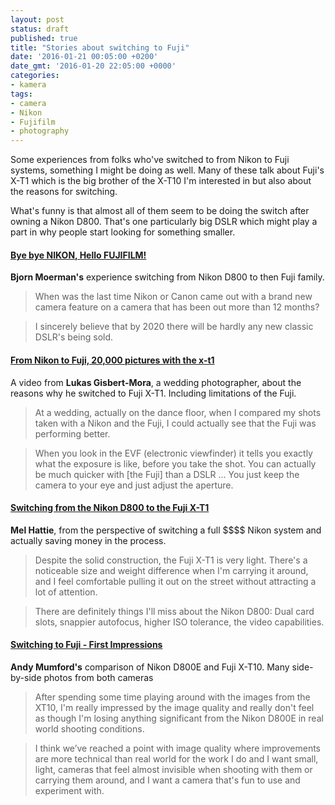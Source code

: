 ```yaml
---
layout: post
status: draft
published: true
title: "Stories about switching to Fuji"
date: '2016-01-21 00:05:00 +0200'
date_gmt: '2016-01-20 22:05:00 +0000'
categories: 
- kamera
tags:
- camera
- Nikon
- Fujifilm
- photography
---
```


Some experiences from folks who've switched to from Nikon to Fuji systems,
something I might be doing as well. Many of these talk about Fuji's X-T1 which
is the big brother of the X-T10 I'm interested in but also about the reasons
for switching.

What's funny is that almost all of them seem to be doing the switch after
owning a Nikon D800. That's one particularly big DSLR which might play a part
in why people start looking for something smaller.

#### [Bye bye NIKON, Hello FUJIFILM!](http://bjornmoerman.blogspot.fi/2014/07/bye-bye-nikon-hello-fujifilm.html)

**Bjorn Moerman's** experience switching from Nikon D800 to then Fuji family.

<blockquote>
When was the last time Nikon or Canon came out with a brand new
camera feature on a camera that has been out more than 12 months?
</blockquote>
<blockquote>
I sincerely believe that by 2020 there will be hardly any new
classic DSLR's being sold.
</blockquote>

#### [From Nikon to Fuji, 20,000 pictures with the x-t1](https://www.youtube.com/watch?v=wZM40jC2ueE)

A video from **Lukas Gisbert-Mora**, a wedding photographer, about the reasons why he 
switched to Fuji X-T1. Including limitations of the Fuji.

<blockquote>
  At a wedding, actually on the dance floor, when I compared my shots taken with
  a Nikon and the Fuji, I could actually see that the Fuji was performing
  better.
</blockquote>

<blockquote>
  When you look in the EVF (electronic viewfinder) it tells you exactly what
  the exposure is like, before you take the shot. You can actually be much
  quicker with [the Fuji] than a DSLR ... You just keep the camera to your eye
  and just adjust the aperture.
</blockquote>

#### [Switching from the Nikon D800 to the Fuji X-T1](http://melhadtea.com/switching-from-the-nikon-d800-to-the-fuji-xt1/)

**Mel Hattie**, from the perspective of switching a full \$\$\$\$ Nikon system and
actually saving money in the process.

<blockquote>
Despite the solid construction, the Fuji X-T1 is very light. There's a
noticeable size and weight difference when I'm carrying it around, and I feel
comfortable pulling it out on the street without attracting a lot of attention.
</blockquote>

<blockquote>
  There are definitely things I'll miss about the Nikon D800: Dual card slots,
  snappier autofocus, higher ISO tolerance, the video capabilities.
</blockquote>

#### [Switching to Fuji - First Impressions](http://www.andymumford.co.uk/blog/switching-to-fuji-first-impressions/)

**Andy Mumford's** comparison of Nikon D800E and Fuji X-T10. Many side-by-side
photos from both cameras

<blockquote>
After spending some time playing around with the images from the XT10, I'm
really impressed by the image quality and really don't feel as though I'm
losing anything significant from the Nikon D800E in real world shooting
conditions.
</blockquote>

<blockquote>
  I think we’ve reached a point with image quality where improvements are more
  technical than real world for the work I do and I want small, light, cameras
  that feel almost invisible when shooting with them or carrying them around,
  and I want a camera that's fun to use and experiment with.
</blockquote>
